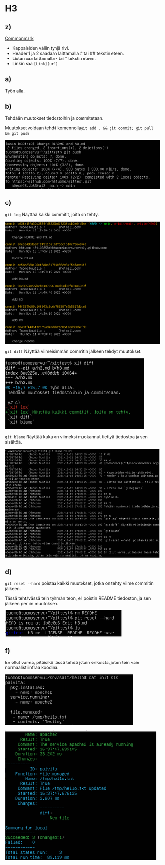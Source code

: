 # H3

## z) 
[Commonmark](https://commonmark.org/help/)

- Kappaleiden väliin tyhjä rivi.
- Header 1 ja 2 saadaan laittamalla # tai ## tekstin eteen.
- Listan saa laittamalla - tai * tekstin eteen.
- Linkin saa `[Link](url)`

## a) 
Työn alla.

## b) 
Tehdään muutokset tiedostoihin ja commitetaan.

Muutokset voidaan tehdä komennolla`git add . && git commit; git pull && git push`

![Image](https://github.com/hhtuomo/gittest/blob/main/screenshots/image-27.png)

## c) 
`git log` Näyttää kaikki commitit, joita on tehty.

![Image](https://github.com/hhtuomo/gittest/blob/main/screenshots/image-34.png)

`git diff` Näyttää viimeisimmän commitin jälkeen tehdyt muutokset.

![Image](https://github.com/hhtuomo/gittest/blob/main/screenshots/image-29.png)

`git blame` Näyttää kuka on viimeksi muokannut tiettyä tiedostoa ja sen sisältöä.

![Image](https://github.com/hhtuomo/gittest/blob/main/screenshots/image-30.png)

## d) 
`git reset --hard` poistaa kaikki muutokset, jotka on tehty viime commitin jälkeen.

Tässä tehtävässä tein tyhmän teon, eli poistin README tiedoston, ja sen jälkeen peruin muutoksen. 

![Image](https://github.com/hhtuomo/gittest/blob/main/screenshots/image-31.png)

## f)
En ollut varma, pitäisikö tässä tehdä jotain erikoista, joten tein vain normaalisti infraa koodina.


![Image](https://github.com/hhtuomo/gittest/blob/main/screenshots/image-32.png)

![Image](https://github.com/hhtuomo/gittest/blob/main/screenshots/image-33.png)
